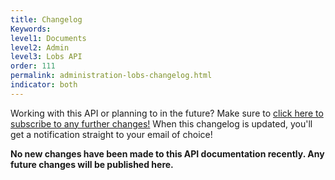 ```yaml
---
title: Changelog
Keywords:
level1: Documents
level2: Admin
level3: Lobs API
order: 111
permalink: administration-lobs-changelog.html
indicator: both
---
```


<div class="subscribe">Working with this API or planning to in the future? Make sure to <a href="https://visualping.io/?url=developers.liveperson.com/administration-lobs-changelog.html&mode=web&css=post-content" target="_blank">click here to subscribe to any further changes!</a> When this changelog is updated, you'll get a notification straight to your email of choice!</div>

**No new changes have been made to this API documentation recently. Any future changes will be published here.**
